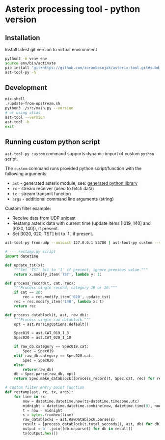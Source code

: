 # Asterix processing tool - python version

## Installation

Install latest git version to virtual environment

```bash
python3 -m venv env
source env/bin/activate
pip install "git+https://github.com/zoranbosnjak/asterix-tool.git#subdirectory=ast-tool-py"
ast-tool-py -h
```

## Development

```bash
nix-shell
./update-from-upstream.sh
python3 ./src/main.py --version
# or using alias
ast-tool --version
ast-tool -h
exit
```

## Running custom python script

`ast-tool-py custom` command supports dynamic import of custom `python` script.

The `custom` command runs provided python script/function with the following arguments:
- `ast` - generated asterix module, see: [generated python library](https://zoranbosnjak.github.io/asterix-lib-generator/python.html)
- `rx` - stream receiver (used to fetch data)
- `tx` - stream transmit function
- `args` - additional command line arguments (string)

Custom filter example:
- Receive data from UDP unicast
- Restamp asterix data with current time (update items [I019, 140] and [I020, 140]),
  if present.
- Set [I020, 020, TST] bit to '1', if present.

```bash
ast-tool-py from-udp --unicast 127.0.0.1 56780 | ast-tool-py custom --script restamp.py --call restamp
```

```python
# --- restamp.py script
import datetime

def update_tst(x):
    """Set 'TST' bit to '1' if present, ignore previous value."""
    return x.modify_item('TST', lambda y: 1)

def process_record(t, cat, rec):
    """Process single record, category 19 or 20."""
    if cat == 20:
        rec = rec.modify_item('020', update_tst)
    rec = rec.modify_item('140', lambda x: t)
    return rec

def process_datablock(t, ast, raw_db):
    """Process single raw datablock."""
    opt = ast.ParsingOptions.default()

    Spec019 = ast.CAT_019_1_3
    Spec020 = ast.CAT_020_1_10

    if raw_db.category == Spec019.cat:
        Spec = Spec019
    elif raw_db.category == Spec020.cat:
        Spec = Spec020
    else:
        return(raw_db)
    db = Spec.parse(raw_db, opt)
    return Spec.make_datablock([process_record(t, Spec.cat, rec) for rec in db.records])

# custom filter entry point function
def restamp(ast, rx, tx, args):
    for line in rx:
        now = datetime.datetime.now(tz=datetime.timezone.utc)
        midnight = datetime.datetime.combine(now, datetime.time(0), now.tzinfo)
        t = now - midnight
        s = bytes.fromhex(line)
        raw_datablocks = ast.RawDatablock.parse(s)
        result = [process_datablock(t.total_seconds(), ast, db) for db in raw_datablocks]
        output = b''.join([db.unparse() for db in result])
        tx(output.hex())
```

